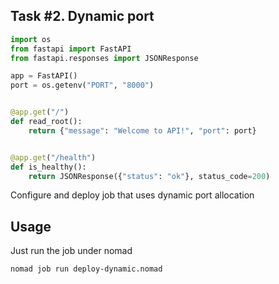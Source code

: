 ## Task #2. Dynamic port

```python
import os
from fastapi import FastAPI
from fastapi.responses import JSONResponse

app = FastAPI()
port = os.getenv("PORT", "8000")


@app.get("/")
def read_root():
    return {"message": "Welcome to API!", "port": port}


@app.get("/health")
def is_healthy():
    return JSONResponse({"status": "ok"}, status_code=200)
```

Configure and deploy job that uses dynamic port allocation


## Usage

Just run the job under nomad
```bash
nomad job run deploy-dynamic.nomad
```

